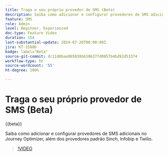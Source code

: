 ```yaml
---
title: Traga o seu próprio provedor de SMS (Beta)
description: Saiba como adicionar e configurar provedores de SMS adicionais no Journey Optimizer, além dos provedores padrão Sinch, Infobip e Twilio.
feature: SMS
role: Admin
level: Beginner, Experienced
doc-type: Feature Video
duration: 154
last-substantial-update: 2024-07-26T00:00:00Z
jira: KT-15886
badge: label="Beta"
source-git-commit: dc11d8bae005038b610637fd0057b4bd92d53374
workflow-type: ht
source-wordcount: '55'
ht-degree: 100%

---
```



# Traga o seu próprio provedor de SMS (Beta)

{{beta}}

Saiba como adicionar e configurar provedores de SMS adicionais no Journey Optimizer, além dos provedores padrão Sinch, Infobip e Twilio.

>[!VIDEO](https://video.tv.adobe.com/v/3432088/?learn=on)
